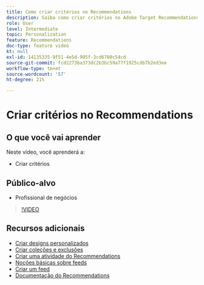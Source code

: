 ```yaml
---
title: Como criar critérios no Recommendations
description: Saiba como criar critérios no Adobe Target Recommendations
role: User
level: Intermediate
topic: Personalization
feature: Recommendations
doc-type: feature video
kt: null
exl-id: 14135335-9f51-4e5d-905f-3cd6760c54cd
source-git-commit: fcd2273ba373dc2b3bc59a77f1925cdb7b2ed3ee
workflow-type: tm+mt
source-wordcount: '57'
ht-degree: 21%

---
```


# Criar critérios no Recommendations

## O que você vai aprender

Neste vídeo, você aprenderá a:

* Criar critérios

## Público-alvo

* Profissional de negócios

>[!VIDEO](https://video.tv.adobe.com/v/35374?quality=12&captions=por_br)

## Recursos adicionais

* [Criar designs personalizados](create-custom-designs.md)
* [Criar coleções e exclusões](create-collections-and-exclusions.md)
* [Criar uma atividade do Recommendations](create-a-recommendations-activity.md)
* [Noções básicas sobre feeds](understanding-feeds.md)
* [Criar um feed](create-a-feed.md)
* [Documentação do Recommendations](https://experienceleague.adobe.com/docs/target/using/recommendations/recommendations.html?lang=pt-BR)
